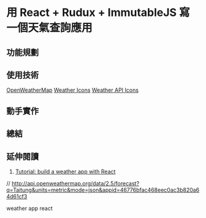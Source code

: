 # 用 React + Rudux + ImmutableJS 寫一個天氣查詢應用

## 功能規劃

## 使用技術
[OpenWeatherMap](http://openweathermap.org/)
[Weather Icons](https://erikflowers.github.io/weather-icons/)
[Weather API Icons](https://erikflowers.github.io/weather-icons/api-list.html)

## 動手實作

## 總結

## 延伸閱讀
1. [Tutorial: build a weather app with React](http://joanmira.com/tutorial-build-a-weather-app-with-react/)

// http://api.openweathermap.org/data/2.5/forecast?q=Taitung&units=metric&mode=json&appid=46776bfac468eec0ac3b820a64d61cf3

weather app react